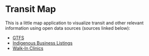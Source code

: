 # Transit Map

This is a little map application to visualize transit and other relevant information using open data sources (sources linked below):

- [GTFS](https://www.translink.ca/about-us/doing-business-with-translink/app-developer-resources/gtfs)
- [Indigenous Business Listings](https://catalogue.data.gov.bc.ca/dataset/bc-indigenous-business-listings)
- [Walk-In Clinics](https://catalogue.data.gov.bc.ca/dataset/walk-in-clinics-in-bc)
